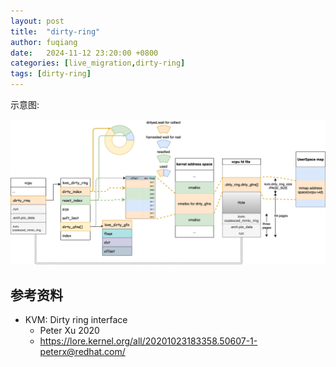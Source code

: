 ```yaml
---
layout: post
title:  "dirty-ring"
author: fuqiang
date:   2024-11-12 23:20:00 +0800
categories: [live_migration,dirty-ring]
tags: [dirty-ring]
---
```


示意图:

![dirty_ring](./pic/dirty_ring.svg)

## 参考资料 
* KVM: Dirty ring interface
  + Peter Xu 2020
  + https://lore.kernel.org/all/20201023183358.50607-1-peterx@redhat.com/
